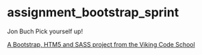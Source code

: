 assignment_bootstrap_sprint
===========================
Jon Buch
Pick yourself up!

[A Bootstrap, HTM5 and SASS project from the Viking Code School](http://www.vikingcodeschool.com)
